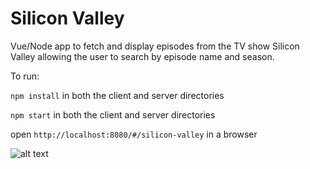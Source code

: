 # Silicon Valley

Vue/Node app to fetch and display episodes from the TV show Silicon Valley allowing the user to search by episode name and season.

To run:

```npm install``` in both the client and server directories

```npm start``` in both the client and server directories

open ```http://localhost:8080/#/silicon-valley``` in a browser

![alt text](screenshot.png)
